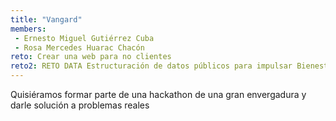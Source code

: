 ```yaml
---
title: "Vangard"
members:
 - Ernesto Miguel Gutiérrez Cuba
 - Rosa Mercedes Huarac Chacón
reto: Crear una web para no clientes
reto2: RETO DATA Estructuración de datos públicos para impulsar Bienestar
---
```


Quisiéramos formar parte de una hackathon de una gran envergadura y darle solución a problemas reales